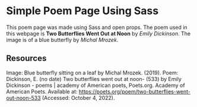# Simple Poem Page Using Sass

This poem page was made using Sass and open props. The poem used in this 
webpage is **Two Butterflies Went Out at Noon** by *Emily Dickinson*. The image is of a blue butterfly by *Michal Mrozek*.

## Resources
Image: Blue butterfly sitting on a leaf by Michal Mrozek. (2019). 
Poem: Dickinson, E. (no date) Two butterflies went out at noon- (533) by Emily Dickinson - poems | academy of American poets, Poets.org. Academy of American Poets. Available at: https://poets.org/poem/two-butterflies-went-out-noon-533 (Accessed: October 4, 2022). 